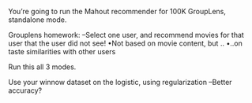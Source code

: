 You’re going to run the Mahout recommender for 100K GroupLens, standalone mode.

Grouplens homework:
–Select one user, and recommend movies for that user that the user did not see!
 •Not based on movie content, but ..
 •..on taste similarities with other users

Run this all 3 modes.

Use your winnow dataset on the logistic, using regularization
  –Better accuracy?

